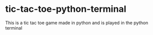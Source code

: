 # tic-tac-toe-python-terminal
This is a tic tac toe game made in python and is played in the python terminal
